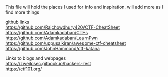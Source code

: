 This file will hold the places I used for info and inspiration.  will add more as I find more things

github links  
https://github.com/Rajchowdhury420/CTF-CheatSheet  
https://github.com/Adamkadaban/CTFs  
https://github.com/Adamkadaban/LearnPwn  
https://github.com/uppusaikiran/awesome-ctf-cheatsheet  
https://github.com/JohnHammond/ctf-katana  

Links to blogs and webpages  
https://zweilosec.gitbook.io/hackers-rest  
https://ctf101.org/  


